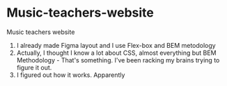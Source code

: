 # Music-teachers-website
Music teachers website
1. I already made Figma layout and I use Flex-box and BEM metodology
2. Actually, I thought I know a lot about CSS, almost everything but BEM Methodology - That's something. I've been racking my brains trying to figure it out. 
3. I figured out how it works. Apparently
